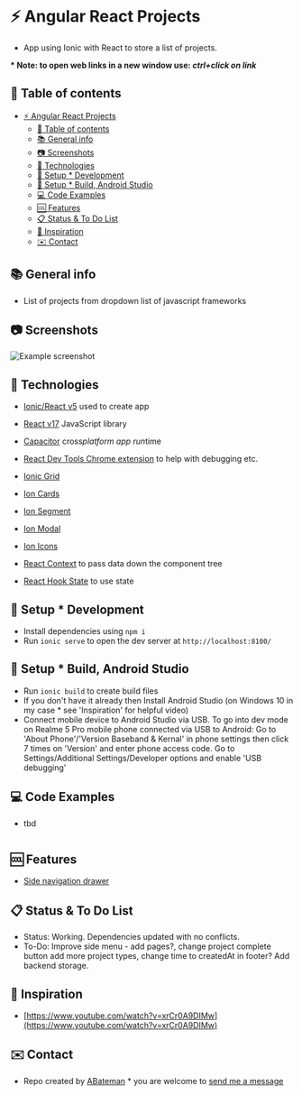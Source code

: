# :zap: Angular React Projects

* App using Ionic with React to store a list of projects.

**\* Note: to open web links in a new window use: _ctrl+click on link_**

## :page_facing_up: Table of contents

* [:zap: Angular React Projects](#zap-angular-react-projects)
  * [:page_facing_up: Table of contents](#page_facing_up-table-of-contents)
  * [:books: General info](#books-general-info)
  * [:camera: Screenshots](#camera-screenshots)
  * [:signal_strength: Technologies](#signal_strength-technologies)
  * [:floppy_disk: Setup * Development](#floppy_disk-setup--development)
  * [:floppy_disk: Setup * Build, Android Studio](#floppy_disk-setup--build-android-studio)
  * [:computer: Code Examples](#computer-code-examples)
  * [:cool: Features](#cool-features)
  * [:clipboard: Status & To Do List](#clipboard-status--to-do-list)
  * [:clap: Inspiration](#clap-inspiration)
  * [:envelope: Contact](#envelope-contact)

## :books: General info

* List of projects from dropdown list of javascript frameworks

## :camera: Screenshots

![Example screenshot](./img/pc.png)

## :signal_strength: Technologies

* [Ionic/React v5](https://www.npmjs.com/package/@ionic/react) used to create app
* [React v17](https://reactjs.org/) JavaScript library
* [Capacitor](https://capacitor.ionicframework.com/docs/) cross*platform app run*time
* [React Dev Tools Chrome extension](https://chrome.google.com/webstore/detail/react*developer*tools/fmkadmapgofadopljbjfkapdkoienihi/related) to help with debugging etc.

* [Ionic Grid](https://ionicframework.com/docs/api/grid)
* [Ion Cards](https://ionicframework.com/docs/api/card)
* [Ion Segment](https://ionicframework.com/docs/api/segment)
* [Ion Modal](https://ionicframework.com/docs/api/modal)
* [Ion Icons](https://ionicons.com/)
* [React Context](https://reactjs.org/docs/context.html) to pass data down the component tree
* [React Hook State](https://reactjs.org/docs/hooks-state.html) to use state

## :floppy_disk: Setup * Development

* Install dependencies using `npm i`
* Run `ionic serve` to open the dev server at `http://localhost:8100/`

## :floppy_disk: Setup * Build, Android Studio

* Run `ionic build` to create build files
* If you don't have it already then Install Android Studio (on Windows 10 in my case * see 'Inspiration' for helpful video)
* Connect mobile device to Android Studio via USB. To go into dev mode on Realme 5 Pro mobile phone connected via USB to Android: Go to 'About Phone'/'Version Baseband & Kernal' in phone settings then click 7 times on 'Version' and enter phone access code. Go to Settings/Additional Settings/Developer options and enable 'USB debugging'

## :computer: Code Examples

* tbd

```html

```

## :cool: Features

* [Side navigation drawer](https://ionicframework.com/docs/api/menu)

## :clipboard: Status & To Do List

* Status: Working. Dependencies updated with no conflicts.
* To-Do: Improve side menu - add pages?, change project complete button add more project types, change time to createdAt in footer? Add backend storage.

## :clap: Inspiration

* [https://www.youtube.com/watch?v=xrCr0A9DIMw](https://www.youtube.com/watch?v=xrCr0A9DIMw)

## :envelope: Contact

* Repo created by [ABateman](https://www.andrewbateman.org) * you are welcome to [send me a message](https://andrewbateman.org/contact)

